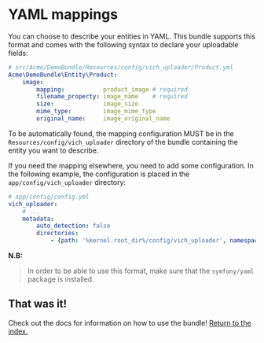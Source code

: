 YAML mappings
=============

You can choose to describe your entities in YAML. This bundle supports this
format and comes with the following syntax to declare your uploadable fields:

```yaml
# src/Acme/DemoBundle/Resources/config/vich_uploader/Product.yml
Acme\DemoBundle\Entity\Product:
    image:
        mapping:           product_image # required
        filename_property: image_name    # required
        size:              image_size
        mime_type:         image_mime_type
        original_name:     image_original_name
```

To be automatically found, the mapping configuration MUST be in the `Resources/config/vich_uploader`
directory of the bundle containing the entity you want to describe.

If you need the mapping elsewhere, you need to add some configuration.
In the following example, the configuration is placed in the `app/config/vich_uploader` directory:

```yaml
# app/config/config.yml
vich_uploader:
    # ...
    metadata:
        auto_detection: false
        directories:
            - {path: '%kernel.root_dir%/config/vich_uploader', namespace_prefix: 'Acme'}
```

**N.B:**

> In order to be able to use this format, make sure that the `symfony/yaml`
> package is installed.


## That was it!

Check out the docs for information on how to use the bundle! [Return to the
index.](../index.md)
